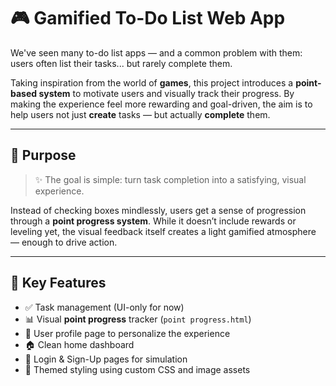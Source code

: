 # 🎮 Gamified To-Do List Web App

We've seen many to-do list apps — and a common problem with them: users often list their tasks... but rarely complete them.

Taking inspiration from the world of **games**, this project introduces a **point-based system** to motivate users and visually track their progress. By making the experience feel more rewarding and goal-driven, the aim is to help users not just **create** tasks — but actually **complete** them.

---

## 🎯 Purpose

> ✨ The goal is simple: turn task completion into a satisfying, visual experience.

Instead of checking boxes mindlessly, users get a sense of progression through a **point progress system**. While it doesn’t include rewards or leveling yet, the visual feedback itself creates a light gamified atmosphere — enough to drive action.

---

## 🌟 Key Features

- ✅ Task management (UI-only for now)
- 📊 Visual **point progress** tracker (`point progress.html`)
- 👤 User profile page to personalize the experience
- 🏠 Clean home dashboard
- 🔐 Login & Sign-Up pages for simulation
- 🎨 Themed styling using custom CSS and image assets





